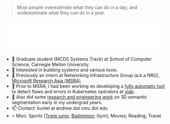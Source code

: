 > Most people overestimate what they can do in a day, and underestimate what they can do in a year.

<div>
  <img src="./base.svg" />
</div>


<!-- ### Hi there 👋 -->

<!--
**unw9527/unw9527** is a ✨ _special_ ✨ repository because its `README.md` (this file) appears on your GitHub profile.

Here are some ideas to get you started: -->

- 🔭 Graduate student (MCDS Systems Track) at School of Computer Science, Carnegie Mellon University.
- 🌱 Interested in building systems and various tools.
- 👯 Previously an intern at Networking Infrastructure Group (a.k.a NRG), [Microsoft Research Asia (MSRA)](https://www.microsoft.com/en-us/research/lab/microsoft-research-asia/). 
- 🤔 Prior to MSRA, I had been working on developing a [fully automatic tool](https://github.com/xlab-uiuc/acto) to detect flaws and errors in Kubernetes operators at [xlab](https://github.com/xlab-uiuc).
- 💬 Also did some [research and engineering work](https://link.springer.com/chapter/10.1007/978-3-031-43987-2_41) on 3D semantic segmentation early in my undergrad years.
- 📫 Contact: kunlel at andrew dot cmu dot edu
- ⚡ Misc: Sports ([Triple jump](https://unw9527.github.io/antiques/subpage/triple-jump.html); [Badminton](https://unw9527.github.io/antiques/subpage/badminton.html); Gym); Movies; Reading; Travel
<!-- - 😄 Pronouns: ... -->


<!-- ![](https://komarev.com/ghpvc/?username=unw9527&style=for-the-badge&color=blue) -->
